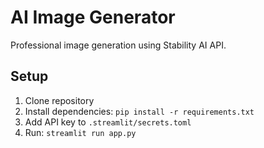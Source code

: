 # AI Image Generator

Professional image generation using Stability AI API.

## Setup
1. Clone repository
2. Install dependencies: `pip install -r requirements.txt`
3. Add API key to `.streamlit/secrets.toml`
4. Run: `streamlit run app.py`
